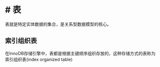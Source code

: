 # # 表

表就是特定实体数据的集合，是关系型数据模型的核心。

## 索引组织表

在InnoDB存储引擎中，表都是根据主键顺序组织存放的，这种存储方式的表称为索引组织表(index organized table)

